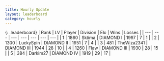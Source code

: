 ```yaml
---
title: Hourly Update
layout: leaderboard
category: hourly
---
```


{: .leaderboard}
| Rank | LV | Player | Division | Elo | Wins | Losses |
| --- | --- | --- | --- | --- | --- | --- |
| <span data-change="0">1</span> | 1860 | <span title="ID: 353063">Sktima</span> | DIAMOND I | <span data-change="12">1997</span> | <span data-change="1">7</span> | <span data-change="0">1</span> |
| <span data-change="0">2</span> | 1300 | <span title="ID: 498412">LuckySpin</span> | DIAMOND II | <span data-change="8">1951</span> | <span data-change="3">7</span> | <span data-change="1">4</span> |
| <span data-change="0">3</span> | 481 | <span title="ID: 178216">TheWiza2341</span> | DIAMOND III | <span data-change="12">1944</span> | <span data-change="3">28</span> | <span data-change="2">10</span> |
| <span data-change="5">4</span> | 1260 | <span title="ID: 229845">Flaw</span> | DIAMOND III | <span data-change="30">1930</span> | <span data-change="5">28</span> | <span data-change="2">15</span> |
| <span data-change="1">5</span> | 384 | <span title="ID: 694036">Darkim27</span> | DIAMOND IV | <span data-change="7">1919</span> | <span data-change="1">29</span> | <span data-change="0">17</span> |